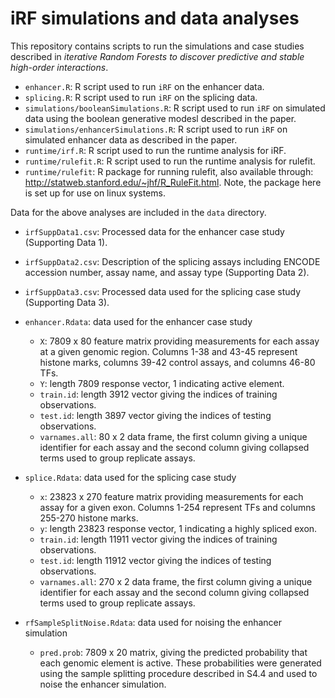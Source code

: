 # iRF simulations and data analyses

This repository contains scripts to run the simulations and case studies
described in *iterative Random Forests to discover predictive and stable
high-order interactions*.

* `enhancer.R`: R script used to run `iRF` on the enhancer data.
* `splicing.R`: R script used to run `iRF` on the splicing data.
* `simulations/booleanSimulations.R`: R script used to run `iRF` on simulated
  data using the boolean generative modesl described in the paper.
* `simulations/enhancerSimulations.R`: R script used to run `iRF` on simulated
  enhancer data as described in the paper.
* `runtime/irf.R`: R script used to run the runtime analysis for iRF.
* `runtime/rulefit.R`: R script used to run the runtime analysis for rulefit.
* `runtime/rulefit`: R package for running rulefit, also available through:
  http://statweb.stanford.edu/~jhf/R_RuleFit.html. Note, the package here is set
  up for use on linux systems.

Data for the above analyses are included in the `data` directory.

* `irfSuppData1.csv`: Processed data for the enhancer case study 
  (Supporting Data 1).
* `irfSuppData2.csv`: Description of the splicing assays including 
  ENCODE accession number, assay name, and assay type (Supporting Data 2).
* `irfSuppData3.csv`: Processed data used for the splicing case study 
  (Supporting Data 3).
* `enhancer.Rdata`: data used for the enhancer case study
  * `X`: 7809 x 80 feature matrix providing measurements for each assay at a
    given genomic region. Columns 1-38 and 43-45 represent histone marks,
    columns 39-42 control assays, and columns 46-80 TFs.
  * `Y`: length 7809 response vector, 1 indicating active element.
  * `train.id`: length 3912 vector giving the indices of training observations.
  * `test.id`: length 3897 vector giving the indices of testing observations.
  * `varnames.all`: 80 x 2 data frame, the first column giving a unique
    identifier for each assay and the second column giving collapsed terms used
    to group replicate assays.

* `splice.Rdata`: data used for the splicing case study
  * `x`: 23823 x 270 feature matrix providing measurements for each assay for a
    given exon. Columns 1-254 represent TFs and columns 255-270 histone marks.
  * `y`: length 23823 response vector, 1 indicating a highly spliced exon.
  * `train.id`: length 11911 vector giving the indices of training observations.
  * `test.id`: length 11912 vector giving the indices of testing observations.
  * `varnames.all`: 270 x 2 data frame, the first column giving a unique 
    identifier for each assay and the second column giving collapsed terms used
    to group replicate assays.

* `rfSampleSplitNoise.Rdata`: data used for noising the enhancer simulation
  * `pred.prob`: 7809 x 20 matrix, giving the predicted probability that each
    genomic element is active. These probabilities were generated using the
    sample splitting procedure described in S4.4 and used to noise the enhancer
    simulation.
